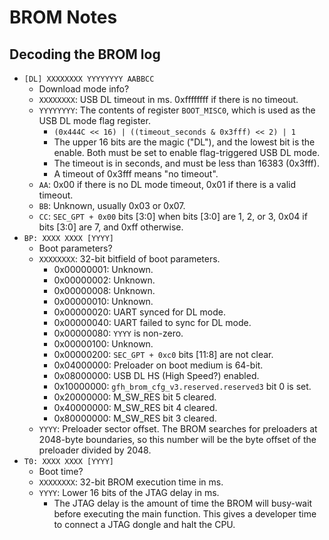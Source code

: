 # BROM Notes

## Decoding the BROM log

 - `[DL] XXXXXXXX YYYYYYYY AABBCC`
   - Download mode info?
   - `XXXXXXXX`: USB DL timeout in ms. 0xffffffff if there is no
     timeout.
   - `YYYYYYYY`: The contents of register `BOOT_MISC0`, which is used as
     the USB DL mode flag register.
     - `(0x444C << 16) | ((timeout_seconds & 0x3fff) << 2) | 1`
     - The upper 16 bits are the magic ("DL"), and the lowest bit is the
       enable. Both must be set to enable flag-triggered USB DL mode.
     - The timeout is in seconds, and must be less than 16383 (0x3fff).
     - A timeout of 0x3fff means "no timeout".
   - `AA`: 0x00 if there is no DL mode timeout, 0x01 if there is a valid
     timeout.
   - `BB`: Unknown, usually 0x03 or 0x07.
   - `CC`: `SEC_GPT + 0x00` bits [3:0] when bits [3:0] are 1, 2, or 3,
     0x04 if bits [3:0] are 7, and 0xff otherwise.
 - `BP: XXXX XXXX [YYYY]`
   - Boot parameters?
   - `XXXXXXXX`: 32-bit bitfield of boot parameters.
     - 0x00000001: Unknown.
     - 0x00000002: Unknown.
     - 0x00000008: Unknown.
     - 0x00000010: Unknown.
     - 0x00000020: UART synced for DL mode.
     - 0x00000040: UART failed to sync for DL mode.
     - 0x00000080: `YYYY` is non-zero.
     - 0x00000100: Unknown.
     - 0x00000200: `SEC_GPT + 0xc0` bits [11:8] are not clear.
     - 0x04000000: Preloader on boot medium is 64-bit.
     - 0x08000000: USB DL HS (High Speed?) enabled.
     - 0x10000000: `gfh_brom_cfg_v3.reserved.reserved3` bit 0 is set.
     - 0x20000000: M_SW_RES bit 5 cleared.
     - 0x40000000: M_SW_RES bit 4 cleared.
     - 0x80000000: M_SW_RES bit 3 cleared.
   - `YYYY`: Preloader sector offset. The BROM searches for preloaders
     at 2048-byte boundaries, so this number will be the byte offset of
     the preloader divided by 2048.
 - `T0: XXXX XXXX [YYYY]`
   - Boot time?
   - `XXXXXXXX`: 32-bit BROM execution time in ms.
   - `YYYY`: Lower 16 bits of the JTAG delay in ms.
     - The JTAG delay is the amount of time the BROM will busy-wait
       before executing the main function. This gives a developer time
       to connect a JTAG dongle and halt the CPU.
